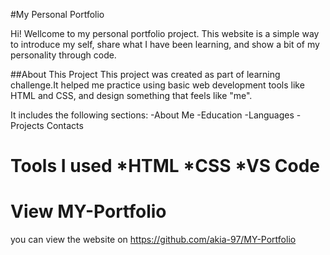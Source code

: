 
#My Personal Portfolio

Hi! Wellcome to my personal portfolio project.
This website is a simple way to introduce my self, share what I have been learning, and show a bit of my personality through code.

##About This Project
This project was created as part of learning challenge.It helped me practice using basic web development tools like HTML and CSS, and design something that feels like "me".

It includes the following sections:
  -About Me
  -Education
  -Languages
  -Projects
  Contacts

 Tools I used
   *HTML
   *CSS
   *VS Code 
=======
#  View MY-Portfolio
you can view the website on https://github.com/akia-97/MY-Portfolio

